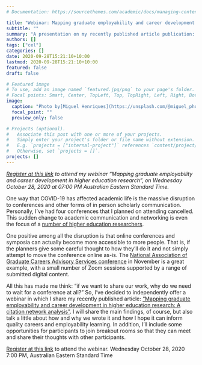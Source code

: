 ```yaml
---
# Documentation: https://sourcethemes.com/academic/docs/managing-content/

title: "Webinar: Mapping graduate employability and career development in higher education research"
subtitle: ""
summary: "A presentation on my recently published article publication: _Mapping graduate employability and career development in higher education research._"
authors: []
tags: ["cel"]
categories: []
date: 2020-09-28T15:21:10+10:00
lastmod: 2020-09-28T15:21:10+10:00
featured: false
draft: false

# Featured image
# To use, add an image named `featured.jpg/png` to your page's folder.
# Focal points: Smart, Center, TopLeft, Top, TopRight, Left, Right, BottomLeft, Bottom, BottomRight.
image:
  caption: "Photo by[Miguel Henriques](https://unsplash.com/@miguel_photo?utm_source=unsplash&utm_medium=referral&utm_content=creditCopyText)on[Unsplash](https://unsplash.com/s/photos/seminar?utm_source=unsplash&utm_medium=referral&utm_content=creditCopyText)"
  focal_point: ""
  preview_only: false

# Projects (optional).
#   Associate this post with one or more of your projects.
#   Simply enter your project's folder or file name without extension.
#   E.g. `projects = ["internal-project"]` references `content/project/deep-learning/index.md`.
#   Otherwise, set `projects = []`.
projects: []
---
```

_[Register at this link](https://usq.zoom.us/meeting/register/tZErdu2tqjwjHNMIzCb9BmFWUxLIGyOnDZnq) to attend my webinar “Mapping graduate employability and career development in higher education research”, on Wednesday October 28, 2020 at 07:00 PM Australian Eastern Standard Time._

One way that COVID-19 has affected academic life is the massive disruption to conferences and other forms of in person scholarly communication. Personally, I’ve had four conferences that I planned on attending cancelled. This sudden change to academic communication and networking is even the focus of a [number of higher education researchers](https://www.eventbrite.com.au/e/missing-conferences-academic-gatherings-in-a-time-of-limited-mobility-tickets-116679994003). 

One positive among all the disruption is that online conferences and symposia can actually become more accessible to more people. That is, if the planners give some careful thought to how they’ll do it and not simply attempt to move the conference online as-is. The [National Association of Graduate Careers Advisory Services conference](https://www.nagcas.org.au/conference/abstracts) in November is a great example, with a small number of Zoom sessions supported by a range of submitted digital content. 

All this has made me think: “if we want to share our work, why do we need to wait for a conference at all?” 
So, I’ve decided to independently offer a webinar in which I share my recently published article: [“Mapping graduate employability and career development in higher education research: A citation network analysis”](https://srhe.tandfonline.com/doi/abs/10.1080/03075079.2020.1804851). I will share the main findings, of course, but also talk a little about how and why we wrote it and how I hope it can inform quality careers and employability learning. In addition, I’ll include some opportunities for participants to join breakout rooms so that they can meet and share their thoughts with other participants. 

[Register at this link](https://usq.zoom.us/meeting/register/tZErdu2tqjwjHNMIzCb9BmFWUxLIGyOnDZnq) to attend the webinar. 
Wednesday October 28, 2020 
7:00 PM, Australian Eastern Standard Time


<div id="commento"></div>
